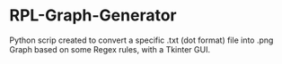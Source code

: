 # RPL-Graph-Generator
Python scrip created to convert a specific .txt (dot format) file into .png Graph based on some Regex rules, with a Tkinter GUI.
